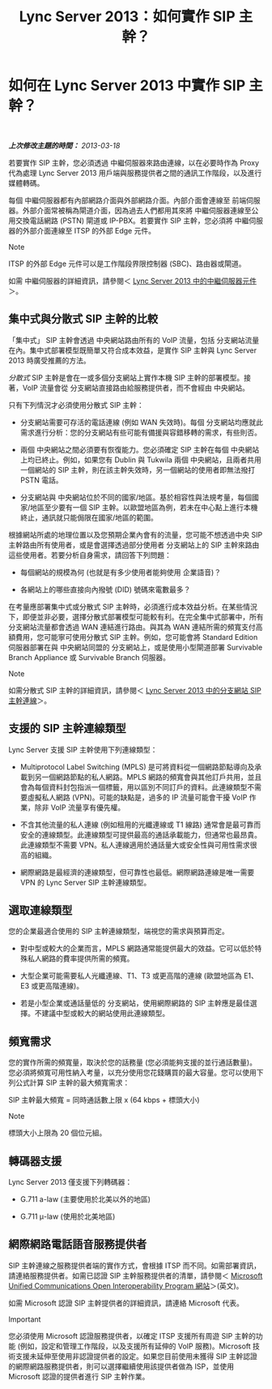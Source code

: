 ﻿---
title: Lync Server 2013：如何實作 SIP 主幹？
TOCTitle: 如何實作 SIP 主幹？
ms:assetid: 273a22b1-8a4c-4187-acf8-c57d5c6598ce
ms:mtpsurl: https://technet.microsoft.com/zh-tw/library/Gg425743(v=OCS.15)
ms:contentKeyID: 49290409
ms.date: 08/10/2015
mtps_version: v=OCS.15
ms.translationtype: HT
---

# 如何在 Lync Server 2013 中實作 SIP 主幹？

 

_**上次修改主題的時間：** 2013-03-18_

若要實作 SIP 主幹，您必須透過 中繼伺服器來路由連線，以在必要時作為 Proxy 代為處理 Lync Server 2013 用戶端與服務提供者之間的通訊工作階段，以及進行媒體轉碼。

每個 中繼伺服器都有內部網路介面與外部網路介面。內部介面會連線至 前端伺服器。外部介面常被稱為閘道介面，因為過去人們都用其來將 中繼伺服器連線至公用交換電話網路 (PSTN) 閘道或 IP-PBX。若要實作 SIP 主幹，您必須將 中繼伺服器的外部介面連線至 ITSP 的外部 Edge 元件。

> [!NOTE]  
> ITSP 的外部 Edge 元件可以是工作階段界限控制器 (SBC)、路由器或閘道。



如需 中繼伺服器的詳細資訊，請參閱＜ [Lync Server 2013 中的中繼伺服器元件](lync-server-2013-mediation-server-component.md)＞。

## 集中式與分散式 SIP 主幹的比較

「集中式」 SIP 主幹會透過 中央網站路由所有的 VoIP 流量，包括 分支網站流量在內。集中式部署模型既簡單又符合成本效益，是實作 SIP 主幹與 Lync Server 2013 時廣受推薦的方法。

*分散式* SIP 主幹是會在一或多個分支網站上實作本機 SIP 主幹的部署模型。接著，VoIP 流量會從 分支網站直接路由給服務提供者，而不會經由 中央網站。

只有下列情況才必須使用分散式 SIP 主幹：

  - 分支網站需要可存活的電話連線 (例如 WAN 失效時)。每個 分支網站均應就此需求進行分析：您的分支網站有些可能有備援與容錯移轉的需求，有些則否。

  - 兩個 中央網站之間必須要有恢復能力。您必須確定 SIP 主幹在每個 中央網站上均已終止。例如，如果您有 Dublin 與 Tukwila 兩個 中央網站，且兩者共用一個網站的 SIP 主幹，則在該主幹失效時，另一個網站的使用者即無法撥打 PSTN 電話。

  - 分支網站與 中央網站位於不同的國家/地區。基於相容性與法規考量，每個國家/地區至少要有一個 SIP 主幹。以歐盟地區為例，若未在中心點上進行本機終止，通訊就只能侷限在國家/地區的範圍。

根據網站所處的地理位置以及您預期企業內會有的流量，您可能不想透過中央 SIP 主幹路由所有使用者，或是會選擇透過部分使用者 分支網站上的 SIP 主幹來路由這些使用者。若要分析自身需求，請回答下列問題：

  - 每個網站的規模為何 (也就是有多少使用者能夠使用 企業語音)？

  - 各網站上的哪些直接向內撥號 (DID) 號碼來電數最多？

在考量應部署集中式或分散式 SIP 主幹時，必須進行成本效益分析。在某些情況下，即便並非必要，選擇分散式部署模型可能較有利。在完全集中式部署中，所有 分支網站流量都會透過 WAN 連結進行路由。與其為 WAN 連結所需的頻寬支付高額費用，您可能寧可使用分散式 SIP 主幹。例如，您可能會將 Standard Edition 伺服器部署在與 中央網站同盟的 分支網站上，或是使用小型閘道部署 Survivable Branch Appliance 或 Survivable Branch 伺服器。

> [!NOTE]  
> 如需分散式 SIP 主幹的詳細資訊，請參閱＜ <a href="lync-server-2013-branch-site-sip-trunking.md">Lync Server 2013 中的分支網站 SIP 主幹連線</a>＞。



## 支援的 SIP 主幹連線類型

Lync Server 支援 SIP 主幹使用下列連線類型：

  - Multiprotocol Label Switching (MPLS) 是可將資料從一個網路節點導向及承載到另一個網路節點的私人網路。MPLS 網路的頻寬會與其他訂戶共用，並且會為每個資料封包指派一個標籤，用以區別不同訂戶的資料。此連線類型不需要虛擬私人網路 (VPN)。可能的缺點是，過多的 IP 流量可能會干擾 VoIP 作業，除非 VoIP 流量享有優先權。

  - 不含其他流量的私人連線 (例如租用的光纖連線或 T1 線路) 通常會是最可靠而安全的連線類型。此連線類型可提供最高的通話承載能力，但通常也最昂貴。此連線類型不需要 VPN。私人連線適用於通話量大或安全性與可用性需求很高的組織。

  - 網際網路是最經濟的連線類型，但可靠性也最低。網際網路連線是唯一需要 VPN 的 Lync Server SIP 主幹連線類型。

## 選取連線類型

您的企業最適合使用的 SIP 主幹連線類型，端視您的需求與預算而定。

  - 對中型或較大的企業而言，MPLS 網路通常能提供最大的效益。它可以低於特殊私人網路的費率提供所需的頻寬。

  - 大型企業可能需要私人光纖連線、T1、T3 或更高階的連線 (歐盟地區為 E1、E3 或更高階連線)。

  - 若是小型企業或通話量低的 分支網站，使用網際網路的 SIP 主幹應是最佳選擇。不建議中型或較大的網站使用此連線類型。

## 頻寬需求

您的實作所需的頻寬量，取決於您的話務量 (您必須能夠支援的並行通話數量)。您必須將頻寬可用性納入考量，以充分使用您花錢購買的最大容量。您可以使用下列公式計算 SIP 主幹的最大頻寬需求：

SIP 主幹最大頻寬 = 同時通話數上限 x (64 kbps + 標頭大小)

> [!NOTE]  
> 標頭大小上限為 20 個位元組。



## 轉碼器支援

Lync Server 2013 僅支援下列轉碼器：

  - G.711 a-law (主要使用於北美以外的地區)

  - G.711 μ-law (使用於北美地區)

## 網際網路電話語音服務提供者

SIP 主幹連線之服務提供者端的實作方式，會根據 ITSP 而不同。如需部署資訊，請連絡服務提供者。如需已認證 SIP 主幹服務提供者的清單，請參閱＜ [Microsoft Unified Communications Open Interoperability Program 網站](http://go.microsoft.com/fwlink/?linkid=287029)＞(英文)。

如需 Microsoft 認證 SIP 主幹提供者的詳細資訊，請連絡 Microsoft 代表。

> [!IMPORTANT]  
> 您必須使用 Microsoft 認證服務提供者，以確定 ITSP 支援所有周遊 SIP 主幹的功能 (例如，設定和管理工作階段，以及支援所有延伸的 VoIP 服務)。Microsoft 技術支援未延伸至使用非認證提供者的設定。如果您目前使用未獲得 SIP 主幹認證的網際網路服務提供者，則可以選擇繼續使用該提供者做為 ISP，並使用 Microsoft 認證的提供者進行 SIP 主幹作業。


